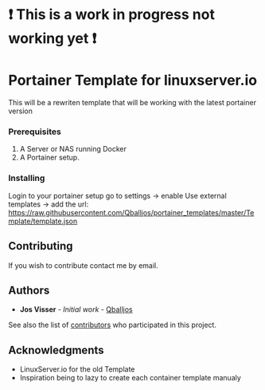 # :exclamation: This is a work in progress not working yet :exclamation:

# Portainer Template for linuxserver.io

This will be a rewriten template that will be working with the latest portainer version

### Prerequisites

1. A Server or NAS running Docker
2. A Portainer setup.

### Installing

Login to your portainer setup go to settings -> enable Use external templates -> add the url: https://raw.githubusercontent.com/Qballjos/portainer_templates/master/Template/template.json

## Contributing

If you wish to contribute contact me by email.

## Authors

* **Jos Visser** - *Initial work* - [Qballjos](https://github.com/Qballjos)

See also the list of [contributors](https://github.com/Qballjos/portainer_templates/contributors) who participated in this project.

## Acknowledgments

* LinuxServer.io for the old Template
* Inspiration being to lazy to create each container template manualy

